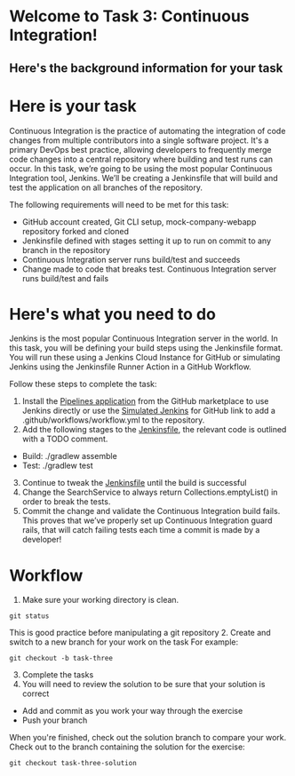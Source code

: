 # Welcome to Task 3: Continuous Integration!
## Here's the background information for your task

# Here is your task
Continuous Integration is the practice of automating the integration of code changes from multiple contributors into a single software project. It's a primary DevOps best practice, allowing developers to frequently merge code changes into a central repository where building and test runs can occur. In this task, we’re going to be using the most popular Continuous Integration tool, Jenkins. We’ll be creating a Jenkinsfile that will build and test the application on all branches of the repository.

The following requirements will need to be met for this task:
- GitHub account created, Git CLI setup, mock-company-webapp repository forked and cloned
- Jenkinsfile defined with stages setting it up to run on commit to any branch in the repository
- Continuous Integration server runs build/test and succeeds
- Change made to code that breaks test. Continuous Integration server runs build/test and fails

# Here's what you need to do
Jenkins is the most popular Continuous Integration server in the world. In this task, you will be defining your build steps using the Jenkinsfile format. You will run these using a Jenkins Cloud Instance for GitHub or simulating Jenkins using the Jenkinsfile Runner Action in a GitHub Workflow.

Follow these steps to complete the task:

1. Install the [Pipelines application](https://github.com/marketplace/papio-pipelines) from the GitHub marketplace to use Jenkins directly or use the [Simulated Jenkins](https://github.com/jenkinsci/jenkinsfile-runner-github-actions#how-to-use-the-action) for GitHub link to add a .github/workflows/workflow.yml to the repository.
2. Add the following stages to the [Jenkinsfile](../Jenkinsfile), the relevant code is outlined with a TODO comment.
- Build: ./gradlew assemble
- Test: ./gradlew test
3. Continue to tweak the [Jenkinsfile](../Jenkinsfile) until the build is successful
4. Change the SearchService to always return Collections.emptyList() in order to break the tests.
5. Commit the change and validate the Continuous Integration build fails. This proves that we’ve properly set up Continuous Integration guard rails, that will catch failing tests each time a commit is made by a developer!

# Workflow
1. Make sure your working directory is clean.
```
git status
```
This is good practice before manipulating a git repository
2. Create and switch to a new branch for your work on the task
   For example:
```
git checkout -b task-three
```
3. Complete the tasks
4. You will need to review the solution to be sure that your solution is correct

- Add and commit as you work your way through the exercise
- Push your branch

When you're finished, check out the solution branch to compare your work.
Check out to the branch containing the solution for the exercise:
```
git checkout task-three-solution
```